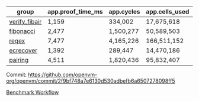 | group | app.proof_time_ms | app.cycles | app.cells_used | leaf.proof_time_ms | leaf.cycles | leaf.cells_used |
| -- | -- | -- | -- | -- | -- | -- |
| [verify_fibair](https://github.com/openvm-org/openvm/blob/benchmark-results/benchmarks/verify_fibair-2f9bf748a7e6130d530adbefb6a6507278098ff5.md) | 1,159 |  334,002 |  17,675,618 |- | - | - |
| [fibonacci](https://github.com/openvm-org/openvm/blob/benchmark-results/benchmarks/fibonacci-2f9bf748a7e6130d530adbefb6a6507278098ff5.md) | 2,477 |  1,500,277 |  50,589,503 | 3,446 |  1,263,408 |  70,285,446 |
| [regex](https://github.com/openvm-org/openvm/blob/benchmark-results/benchmarks/regex-2f9bf748a7e6130d530adbefb6a6507278098ff5.md) | 7,477 |  4,165,226 |  166,511,152 | 13,256 |  3,982,124 |  304,557,826 |
| [ecrecover](https://github.com/openvm-org/openvm/blob/benchmark-results/benchmarks/ecrecover-2f9bf748a7e6130d530adbefb6a6507278098ff5.md) | 1,392 |  289,447 |  14,470,186 | 12,047 |  2,988,535 |  244,252,730 |
| [pairing](https://github.com/openvm-org/openvm/blob/benchmark-results/benchmarks/pairing-2f9bf748a7e6130d530adbefb6a6507278098ff5.md) | 4,511 |  1,820,436 |  95,832,407 | 12,793 |  3,267,436 |  273,857,590 |


Commit: https://github.com/openvm-org/openvm/commit/2f9bf748a7e6130d530adbefb6a6507278098ff5

[Benchmark Workflow](https://github.com/openvm-org/openvm/actions/runs/14814253174)
